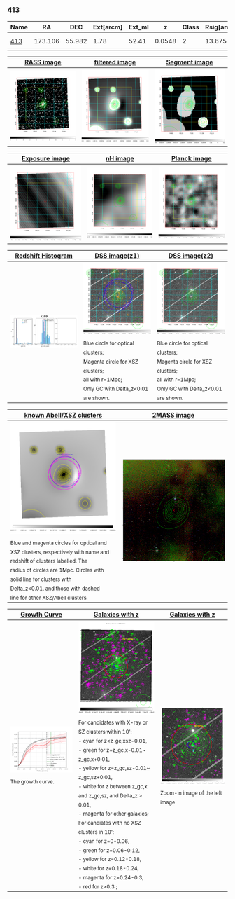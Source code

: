 <div STYLE="page-break-after: always;"></div>

### 413

|Name          |RA          |DEC      | Ext[arcm] | Ext_ml | z    | Class| Rsig[arcmin] | CRsig[c/s] | CR500[c/s] | R500[Mpc] |L500[erg/s]|F500[erg/s/cm^2]| M500[Msun]|Tx[keV]|beta|GC(XSZ,Delta_z<0.01)| GC(OPT,Delta_z<0.01)|GC|alias|
|--------------|------------|------------|---|---|-----------|--------|------|------|----|----|----|----|----|----|----|----|----|----|---|
|[413](script/413.md)     | 173.106       | 55.982       | 1.78    | 52.41   | 0.0548 | 2   | 13.675 |0.307 |0.300 |0.761 |4.214e+43 |5.893e-12 |1.320e+14 |2.585 |0.525 |SPI, |A, N, |SPI, A, |k169|

|[RASS image](../image/413/413_img.pdf)|[filtered image](../image/413/413_fil.pdf)|[Segment image](../image/413/413_seg.pdf)|
|-------------------|--------------------|-------------------|
| <img src="../image/413/413_img.png" width="300">  | <img src="../image/413/413_fil.png" width="300">   | <img src="../image/413/413_seg.png" width="300">  |

|[Exposure image](../image/413/413_mex.pdf)| [nH image](../image/413/413_nh.pdf)| [Planck image](../image/413/413_p.pdf)|
|-------------------|--------------------|-------------------|
|<img src="../image/413/413_mex.png" width="300">   | <img src="../image/413/413_nh.png" width="300">    | <img src="../image/413/413_p.png" width="300"> |

|[Redshift Histogram](../image/413/413_zg.pdf) | [DSS image(z1)](../image/413/413_dss_z1.pdf)      |  [DSS image(z2)](../image/413/413_dss_z2.pdf)    |
|-------------------|--------------------|-------------------|
|<img src="../image/413/413_zg.png" width="300"> |<img src="../image/413/413_dss_z1.png" width="300"> <sub><br>Blue circle for optical clusters; <br>Magenta circle for XSZ clusters; <br>all with r=1Mpc; <br>Only GC with Delta_z<0.01 are shown. </sub>| <img src="../image/413/413_dss_z2.png" width="300"><sub><br>Blue circle for optical clusters; <br>Magenta circle for XSZ clusters; <br>all with r=1Mpc; <br>Only GC with Delta_z<0.01 are shown. </sub> |

|[known Abell/XSZ clusters](../image/413/413_m.pdf) | [2MASS image](../image/413/413_2mass.pdf)      |
|-------------------|-------------------|
|<img src=../image/413/413_m.png width="300"> <sub><br>Blue and magenta circles for optical and <br>XSZ clusters, respectively with name and <br>redshift of clusters labelled. The <br>radius of circles are 1Mpc. Circles with <br>solid line for clusters with <br>Delta_z<0.01, and those with dashed <br>line for other XSZ/Abell clusters.        </sub>|<img src="../image/413/413_2mass.png" width="300">  |

|[Growth Curve](../image/413/413_gca_all.png) |[Galaxies with z](../image/413/413_opt_ned.pdf) |[Galaxies with z](../image/413/413_opt_ned_zoom.pdf) |
|-------------------|-------------------|-------------------|
| <img src="../image/413/413_gca_all.png" width="300"> <sub><br>The growth curve.</sub>| <img src=../image/413/413_opt_ned.png width="300"> <br><sub> For candidates with X-ray or SZ clusters within 10': <br> - cyan for z<z_gc,xsz-0.01, <br> - green for z=z_gc,x-0.01~ z_gc,x+0.01, <br> - yellow for z=z_gc,sz-0.01~ z_gc,sz+0.01, <br> - white for z between z_gc,x and z_gc,sz, and Delta_z > 0.01, <br> - magenta for other galaxies; <br>For candiates with no XSZ clusters in 10': <br> - cyan for z=0-0.06, <br> - green for z=0.06-0.12, <br> - yellow for z=0.12-0.18, <br> - white for z=0.18-0.24, <br> - magenta for z=0.24-0.3, <br> - red for z>0.3 ;  </sub>|<img src=../image/413/413_opt_ned_zoom.png width="300">  <br><sub> Zoom-in image of the left image</sub>|





